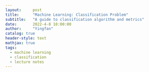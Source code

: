 ```yaml
---
layout:     post
title:      "Machine Learning: Classification Problem"
subtitle:   "A guide to classification algorithm and metrics"
date:       2022-4-8 18:00:00
author:     "Yingfan"
catalog: true
header-style: text
mathjax: true
tags:
  - machine learning
  - classification
  - lecture notes
---
```


